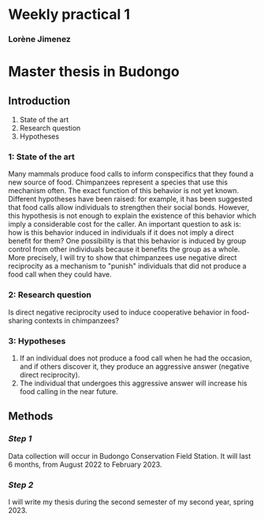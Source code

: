 # Weekly practical 1
### Lorène Jimenez

# Master thesis in Budongo

## Introduction
1. State of the art
2. Research question
3. Hypotheses

### 1: State of the art
Many mammals produce food calls to inform conspecifics that they found a new source of food. Chimpanzees represent a species that use this mechanism often. The exact function of this behavior is not yet known. Different hypotheses have been raised: for example, it has been suggested that food calls allow individuals to strengthen their social bonds. However, this hypothesis is not enough to explain the existence of this behavior which imply a considerable cost for the caller. An important question to ask is: how is this behavior induced in individuals if it does not imply a direct benefit for them? One possibility is that this behavior is induced by group control from other individuals because it benefits the group as a whole. More precisely, I will try to show that chimpanzees use negative direct reciprocity as a mechanism to "punish" individuals that did not produce a food call when they could have. 

### 2: Research question
Is direct negative reciprocity used to induce cooperative behavior in food-sharing contexts in chimpanzees?
### 3: Hypotheses
1. If an individual does not produce a food call when he had the occasion, and if others discover it, they produce an aggressive answer (negative direct reciprocity). 
2. The individual that undergoes this aggressive answer will increase his food calling in the near future. 

## Methods
### *Step 1*
Data collection will occur in Budongo Conservation Field Station. It will last 6 months, from August 2022 to February 2023. 

### *Step 2*
I will write my thesis during the second semester of my second year, spring 2023. 



